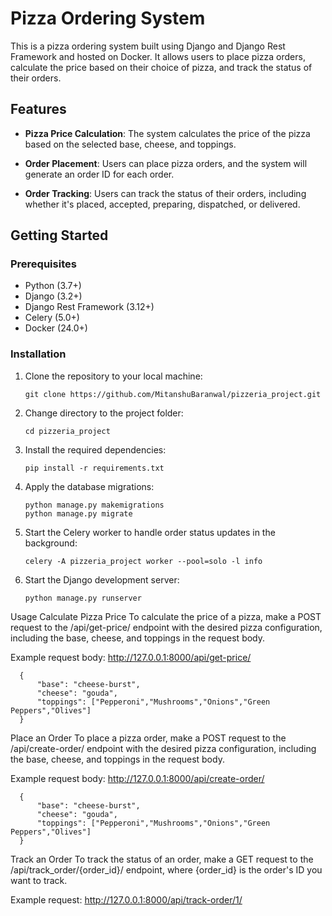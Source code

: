 # Pizza Ordering System

This is a pizza ordering system built using Django and Django Rest Framework and hosted on Docker. It allows users to place pizza orders, calculate the price based on their choice of pizza, and track the status of their orders.

## Features

- **Pizza Price Calculation**: The system calculates the price of the pizza based on the selected base, cheese, and toppings.

- **Order Placement**: Users can place pizza orders, and the system will generate an order ID for each order.

- **Order Tracking**: Users can track the status of their orders, including whether it's placed, accepted, preparing, dispatched, or delivered.

## Getting Started

### Prerequisites

- Python (3.7+)
- Django (3.2+)
- Django Rest Framework (3.12+)
- Celery (5.0+)
- Docker (24.0+)
### Installation

1. Clone the repository to your local machine:

   ```
   git clone https://github.com/MitanshuBaranwal/pizzeria_project.git
   ```


2. Change directory to the project folder:
    ```
    cd pizzeria_project
    ```
3. Install the required dependencies:
    ```
    pip install -r requirements.txt
    ```
4. Apply the database migrations:
    ```
    python manage.py makemigrations
    python manage.py migrate
    ```
5. Start the Celery worker to handle order status updates in the background:
    ```
    celery -A pizzeria_project worker --pool=solo -l info
    ```
6. Start the Django development server:
    ```
    python manage.py runserver
    ```

Usage
Calculate Pizza Price
To calculate the price of a pizza, make a POST request to the /api/get-price/ endpoint with the desired pizza configuration, including the base, cheese, and toppings in the request body.

Example request body:
  http://127.0.0.1:8000/api/get-price/

    
      {
          "base": "cheese-burst",
          "cheese": "gouda",
          "toppings": ["Pepperoni","Mushrooms","Onions","Green Peppers","Olives"]
      }
    
    
Place an Order
  To place a pizza order, make a POST request to the /api/create-order/ endpoint with the desired pizza configuration, including the base, cheese, and toppings in the request body.

Example request body:
  http://127.0.0.1:8000/api/create-order/

    
      {
          "base": "cheese-burst",
          "cheese": "gouda",
          "toppings": ["Pepperoni","Mushrooms","Onions","Green Peppers","Olives"]
      }
      
    
Track an Order
     To track the status of an order, make a GET request to the /api/track_order/{order_id}/ endpoint, where {order_id} is the order's ID you want to track.

Example request:
     http://127.0.0.1:8000/api/track-order/1/

